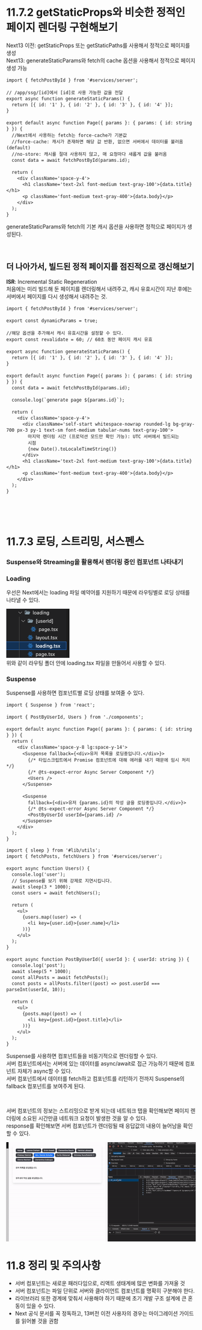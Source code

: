 # 11.7.2 getStaticProps와 비슷한 정적인 페이지 렌더링 구현해보기

Next13 이전: getStaticProps 또는 getStaticPaths를 사용해서 정적으로 페이지를 생성  
Next13: generateStaticParams와 fetch의 cache 옵션을 사용해서 정적으로 페이지 생성 가능

```tsx
import { fetchPostById } from '#services/server';

// /app/ssg/[id]에서 [id]로 사용 가능한 값을 전달
export async function generateStaticParams() {
  return [{ id: '1' }, { id: '2' }, { id: '3' }, { id: '4' }];
}

export default async function Page({ params }: { params: { id: string } }) {
  //Next에서 사용하는 fetch는 force-cache가 기본값
  //force-cache: 캐시가 존재하면 해당 값 반환, 없으면 서버에서 데이터를 불러옴(default)
  //no-store: 캐시를 절대 사용하지 않고, 매 요청마다 새롭게 값을 불러옴
  const data = await fetchPostById(params.id);

  return (
    <div className='space-y-4'>
      <h1 className='text-2xl font-medium text-gray-100'>{data.title}</h1>
      <p className='font-medium text-gray-400'>{data.body}</p>
    </div>
  );
}
```

generateStaticParams와 fetch의 기본 캐시 옵션을 사용하면 정적으로 페이지가 생성된다.

<br>

## 더 나아가서, 빌드된 정적 페이지를 점진적으로 갱신해보기

**ISR**: Incremental Static Regeneration  
처음에는 미리 빌드해 둔 페이지를 렌더링해서 내려주고, 캐시 유효시간이 지난 후에는 서버에서 페이지를 다시 생성해서 내려주는 것.

```tsx
import { fetchPostById } from '#services/server';

export const dynamicParams = true;

//해당 옵션을 추가해서 캐시 유효시간을 설정할 수 있다.
export const revalidate = 60; // 60초 동안 페이지 캐시 유효

export async function generateStaticParams() {
  return [{ id: '1' }, { id: '2' }, { id: '3' }, { id: '4' }];
}

export default async function Page({ params }: { params: { id: string } }) {
  const data = await fetchPostById(params.id);

  console.log(`generate page ${params.id}`);

  return (
    <div className='space-y-4'>
      <div className='self-start whitespace-nowrap rounded-lg bg-gray-700 px-3 py-1 text-sm font-medium tabular-nums text-gray-100'>
        마지막 렌더링 시간 (프로덕션 모드만 확인 가능): UTC 서버에서 빌드되는
        시점
        {new Date().toLocaleTimeString()}
      </div>
      <h1 className='text-2xl font-medium text-gray-100'>{data.title}</h1>
      <p className='font-medium text-gray-400'>{data.body}</p>
    </div>
  );
}
```

<br>
<br>
<br>

# 11.7.3 로딩, 스트리밍, 서스펜스

### Suspense와 Streaming을 활용해서 렌더링 중인 컴포넌트 나타내기

### Loading

우선은 Next에서는 loading 파일 예약어를 지원하기 때문에 라우팅별로 로딩 상태를 나타낼 수 있다.

![alt text](<Screenshot 2024-04-26 at 1.03.37 AM.png>)  
위와 같이 라우팅 폴더 안에 loading.tsx 파일을 만들어서 사용할 수 있다.

### Suspense

Suspense를 사용하면 컴포넌트별 로딩 상태를 보여줄 수 있다.

```tsx
import { Suspense } from 'react';

import { PostByUserId, Users } from './components';

export default async function Page({ params }: { params: { id: string } }) {
  return (
    <div className='space-y-8 lg:space-y-14'>
      <Suspense fallback={<div>유저 목록을 로딩중입니다.</div>}>
        {/* 타입스크립트에서 Promise 컴포넌트에 대해 에러를 내기 때문에 임시 처리 */}
        {/* @ts-expect-error Async Server Component */}
        <Users />
      </Suspense>

      <Suspense
        fallback={<div>유저 {params.id}의 작성 글을 로딩중입니다.</div>}>
        {/* @ts-expect-error Async Server Component */}
        <PostByUserId userId={params.id} />
      </Suspense>
    </div>
  );
}
```

```tsx
import { sleep } from '#lib/utils';
import { fetchPosts, fetchUsers } from '#services/server';

export async function Users() {
  console.log('user');
  // Suspense를 보기 위해 강제로 지연시킵니다.
  await sleep(3 * 1000);
  const users = await fetchUsers();

  return (
    <ul>
      {users.map((user) => (
        <li key={user.id}>{user.name}</li>
      ))}
    </ul>
  );
}

export async function PostByUserId({ userId }: { userId: string }) {
  console.log('post');
  await sleep(5 * 1000);
  const allPosts = await fetchPosts();
  const posts = allPosts.filter((post) => post.userId === parseInt(userId, 10));

  return (
    <ul>
      {posts.map((post) => (
        <li key={post.id}>{post.title}</li>
      ))}
    </ul>
  );
}
```

Suspense를 사용하면 컴포넌트들을 비동기적으로 렌더링할 수 있다.  
서버 컴포넌트에서는 서버에 있는 데이터를 async/await로 접근 가능하기 때문에 컴포넌트 자체가 async할 수 있다.  
서버 컴포넌트에서 데이터를 fetch하고 컴포넌트를 리턴하기 전까지 Suspense의 fallback 컴포넌트를 보여주게 된다.

<br>

서버 컴포넌트의 정보는 스트리밍으로 받게 되는데 네트워크 탭을 확인해보면 페이지 렌더링에 소요된 시간만큼 네트워크 요청이 발생한 것을 알 수 있다.  
response를 확인해보면 서버 컴포넌트가 렌더링될 때 응답값의 내용이 늘어남을 확인 할 수 있다.

![alt text](streaming.gif)

# 11.8 정리 및 주의사항

- 서버 컴포넌트는 새로운 패러다임으로, 리액트 생태계에 많은 변화를 가져올 것
- 서버 컴포넌트는 파일 단위로 서버와 클라이언트 컴포넌트를 명확히 구분해야 한다.
- 라이브러리 또한 경계에 맞춰서 사용해야 하기 때문에 초기 개발 구조 설계에 큰 혼동이 있을 수 있다.
- Next 공식 문서를 꼭 정독하고, 13버전 이전 사용자의 경우는 마이그레이션 가이드를 읽어볼 것을 권함

